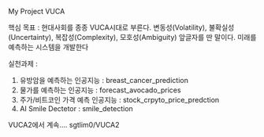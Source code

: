 My Project VUCA

핵심 목표 : 
현대사회를 종종 VUCA시대로 부른다. 
변동성(Volatility), 불확실성(Uncertainty), 복잡성(Complexity), 모호성(Ambiguity) 앞글자를 딴 말이다.
미래를 예측하는 시스템을 개발한다

실천과제 : 
1. 유방암을 예측하는 인공지능 : breast_cancer_prediction
2. 물가를 예측하는 인공지능  : forecast_avocado_prices
3. 주가/비트코인 가격 예측 인공지능 : stock_crpyto_price_predction
4. AI Smile Dectetor : smile_detection

VUCA2에서 계속.... sgtlim0/VUCA2

